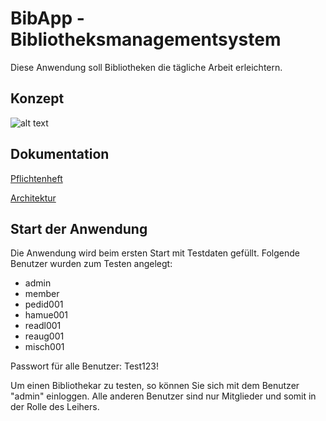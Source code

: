 # BibApp - Bibliotheksmanagementsystem

Diese Anwendung soll Bibliotheken die tägliche Arbeit erleichtern.

## Konzept
![alt text](https://github.com/aletutto/BibApp/blob/master/Plakat.jpg)

## Dokumentation
[Pflichtenheft](https://github.com/aletutto/BibApp/blob/master/Dokumentation/Pflichtenheft.md)

[Architektur](https://github.com/aletutto/BibApp/blob/master/Dokumentation/Architekturdokumentation.md)


## Start der Anwendung
Die Anwendung wird beim ersten Start mit Testdaten gefüllt.
Folgende Benutzer wurden zum Testen angelegt:
- admin
- member
- pedid001
- hamue001
- readl001
- reaug001
- misch001

Passwort für alle Benutzer: Test123!

Um einen Bibliothekar zu testen, so können Sie sich mit dem Benutzer "admin" einloggen.
Alle anderen Benutzer sind nur Mitglieder und somit in der Rolle des Leihers.
